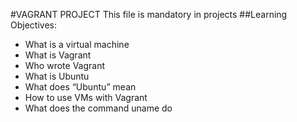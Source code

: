 #VAGRANT PROJECT 
This file is mandatory in projects
##Learning Objectives:
- What is a virtual machine
- What is Vagrant
- Who wrote Vagrant
- What is Ubuntu
- What does “Ubuntu” mean
- How to use VMs with Vagrant
- What does the command uname do
